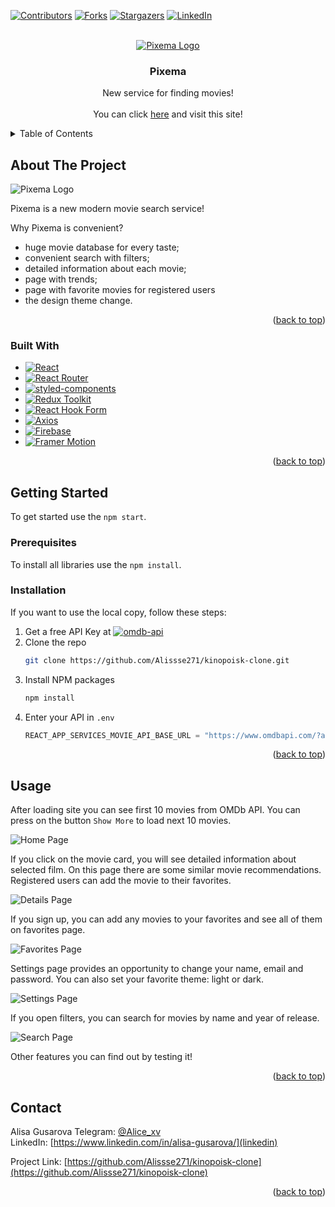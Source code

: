[![Contributors][contributors-shield]][contributors-url]
[![Forks][forks-shield]][forks-url]
[![Stargazers][stars-shield]][stars-url]
[![LinkedIn][linkedin-shield]][linkedin-url]

<br />
<div align="center">
  <a href="https://github.com/Alissse271/kinopoisk-clone">
    <img src="images/pixema-logo.png" alt="Pixema Logo">
  </a>

  <h3 align="center">Pixema</h3>

  <p align="center">
    New service for finding movies!
    <br />
    <br />
    You can click <a href="https://alissse271.github.io/kinopoisk-clone">here</a> and visit this site!
  </p>
</div>

<!-- TABLE OF CONTENTS -->
<details>
  <summary>Table of Contents</summary>
  <ol>
    <li>
      <a href="#about-the-project">About The Project</a>
      <ul>
        <li><a href="#built-with">Built With</a></li>
      </ul>
    </li>
    <li>
      <a href="#getting-started">Getting Started</a>
      <ul>
        <li><a href="#prerequisites">Prerequisites</a></li>
        <li><a href="#installation">Installation</a></li>
      </ul>
    </li>
    <li><a href="#usage">Usage</a></li>
    <li><a href="#contact">Contact</a></li>
  </ol>
</details>

<!-- ABOUT THE PROJECT -->

## About The Project

   <img src="images/pixema-logo.png" alt="Pixema Logo">

Pixema is a new modern movie search service!

Why Pixema is convenient?

- huge movie database for every taste;
- convenient search with filters;
- detailed information about each movie;
- page with trends;
- page with favorite movies for registered users
- the design theme change.

<p align="right">(<a href="#readme-top">back to top</a>)</p>

### Built With

- [![React][react.js]][react-url]
- [![React Router][reactrouter.com]][react-router-url]
- [![styled-components][styled-components]][styled-components-url]
- [![Redux Toolkit][redux-toolkit.js.org]][redux-url]
- [![React Hook Form][react-hook-form.com]][react-hook-form-url]
- [![Axios][axios-http.com]][axios-url]
- [![Firebase][firebase.google.com]][firebase-url]
- [![Framer Motion][framer.com]][framer-url]

<p align="right">(<a href="#readme-top">back to top</a>)</p>

<!-- GETTING STARTED -->

## Getting Started

To get started use the `npm start`.

### Prerequisites

To install all libraries use the `npm install`.

### Installation

If you want to use the local copy, follow these steps:

1. Get a free API Key at [![omdb-api][omdbapi.com]][omdb-api-url]
2. Clone the repo
   ```sh
   git clone https://github.com/Alissse271/kinopoisk-clone.git
   ```
3. Install NPM packages
   ```sh
   npm install
   ```
4. Enter your API in `.env`
   ```js
   REACT_APP_SERVICES_MOVIE_API_BASE_URL = "https://www.omdbapi.com/?apikey= ENTER YOUR API";
   ```

<p align="right">(<a href="#readme-top">back to top</a>)</p>

<!-- USAGE EXAMPLES -->

## Usage

After loading site you can see first 10 movies from OMDb API. You can press on the button `Show More` to load next 10 movies.

<img src="images/home-page.png" alt="Home Page">

If you click on the movie card, you will see detailed information about selected film. On this page there are some similar movie recommendations. Registered users can add the movie to their favorites.

<img src="images/details-page.png" alt="Details Page">

If you sign up, you can add any movies to your favorites and see all of them on favorites page.

<img src="images/favorites-page.png" alt="Favorites Page">

Settings page provides an opportunity to change your name, email and password.
You can also set your favorite theme: light or dark.

<img src="images/settings-page.png" alt="Settings Page">

If you open filters, you can search for movies by name and year of release.

<img src="images/filters.png" alt="Search Page">

Other features you can find out by testing it!

<p align="right">(<a href="#readme-top">back to top</a>)</p>

## Contact

Alisa Gusarova
Telegram: [@Alice_xv](telegram)
<br />
LinkedIn: [https://www.linkedin.com/in/alisa-gusarova/](linkedin)

Project Link: [https://github.com/Alissse271/kinopoisk-clone](https://github.com/Alissse271/kinopoisk-clone)

<p align="right">(<a href="#readme-top">back to top</a>)</p>

[contributors-shield]: https://img.shields.io/github/contributors/Alissse271/kinopoisk-clone.svg?style=for-the-badge
[contributors-url]: https://github.com/Alissse271/kinopoisk-clone/graphs/contributors
[forks-shield]: https://img.shields.io/github/forks/Alissse271/kinopoisk-clone.svg?style=for-the-badge
[forks-url]: https://github.com/Alissse271/kinopoisk-clone/network/members
[stars-shield]: https://img.shields.io/github/stars/Alissse271/kinopoisk-clone.svg?style=for-the-badge
[stars-url]: https://github.com/Alissse271/kinopoisk-clone/stargazers
[linkedin-shield]: https://img.shields.io/badge/-LinkedIn-black.svg?style=for-the-badge&logo=linkedin&colorB=555
[linkedin-url]: https://www.linkedin.com/in/alisa-gusarova/
[typescriptlang.org]: https://img.shields.io/badge/-Typescript-blue?style=for-the-badge&logo=typescript&logoColor=white
[typescript-url]: https://www.typescriptlang.org/
[react.js]: https://img.shields.io/badge/React-20232A?style=for-the-badge&logo=react&logoColor=61DAFB
[react-url]: https://reactjs.org/
[axios-http.com]: https://img.shields.io/badge/-axios-671ddf?style=for-the-badge&logo=axios&logoColor=white
[axios-url]: https://axios-http.com/ru/docs/intro
[firebase.google.com]: https://img.shields.io/badge/-firebase-5f6368?style=for-the-badge&logo=firebase&logoColor=orange
[firebase-url]: https://firebase.google.com/docs/
[redux-toolkit.js.org]: https://img.shields.io/badge/-redux--toolkit-764abc?style=for-the-badge&logo=redux&logoColor=white
[redux-url]: https://redux-toolkit.js.org/
[react-hook-form.com]: https://img.shields.io/badge/-react--hook--form-1e2a4a?style=for-the-badge&logo=react-hook-form&logoColor=ec5990
[react-hook-form-url]: https://react-hook-form.com/
[framer.com]: https://img.shields.io/badge/-framer--motion-DD0031?style=for-the-badge&logo=framer&logoColor=black
[framer-url]: https://www.framer.com/
[reactrouter.com]: https://img.shields.io/badge/React_Router-CA4245?style=for-the-badge&logo=react-router&logoColor=white
[react-router-url]: https://reactrouter.com/
[styled-components]: https://img.shields.io/badge/styled--components-DB7093?style=for-the-badge&logo=styled-components&logoColor=white
[styled-components-url]: https://styled-components.com/
[omdbapi.com]: https://img.shields.io/badge/-OMDb%20API%20-blue
[omdb-api-url]: http://www.omdbapi.com/
